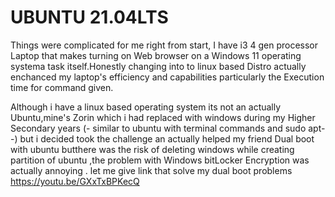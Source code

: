 #                           UBUNTU 21.04LTS
Things were complicated for me right from start, I have i3 4 gen processor Laptop that makes turning on Web browser on a  Windows 11  operating systema task itself.Honestly changing into 
to linux based Distro actually enchanced my laptop's efficiency and capabilities particularly the Execution time for command given.

Although i have a linux based operating system its not an actually Ubuntu,mine's Zorin which i had replaced with windows during my Higher Secondary years (- similar to ubuntu with terminal commands and sudo apt--)
but i decided took the challenge an actually helped my friend Dual boot with ubuntu butthere was the risk of deleting windows while creating  partition of ubuntu ,the problem with Windows bitLocker Encryption was actually annoying .
                                               let me give link that solve my dual boot problems  
                                                           https://youtu.be/GXxTxBPKecQ
